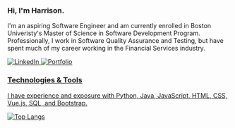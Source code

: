 ### Hi, I'm Harrison.

I'm an aspiring Software Engineer and am currently enrolled in Boston Univeristy's Master of Science in Software Development Program. Professionally, I work in Software Quality Assurance and Testing, but have spent much of my career working in the Financial Services industry.

<p>
<a href="https://www.linkedin.com/in/harrison-huston-948580196/">
<img src="https://img.shields.io/badge/-LinkedIn-blue?style=for-the-badge&?logo=appveyor&logo=linkedin" alt="LinkedIn">
</a>
<a href="https://harrisonhuston.github.io/">
<img src="https://img.shields.io/badge/-Portfolio Site-red?style=for-the-badge&?logo=appveyor&logo=github" alt="Portfolio">
</p>

### Technologies & Tools
<p>
I have experience and exposure with Python, Java, JavaScript, HTML, CSS, Vue.js, SQL, and Bootstrap.
</p>

[![Top Langs](https://github-readme-stats.vercel.app/api/top-langs/?username=harrisonhuston&layout=compact)](https://github.com/harrisonhuston/github-readme-stats)

<!--
**harrisonhuston/harrisonhuston** is a ✨ _special_ ✨ repository because its `README.md` (this file) appears on your GitHub profile.

Here are some ideas to get you started:

- 🔭 I’m currently working on ...
- 🌱 I’m currently learning ...
- 👯 I’m looking to collaborate on ...
- 🤔 I’m looking for help with ...
- 💬 Ask me about ...
- 📫 How to reach me: ...
- 😄 Pronouns: ...
- ⚡ Fun fact: ...
-->
